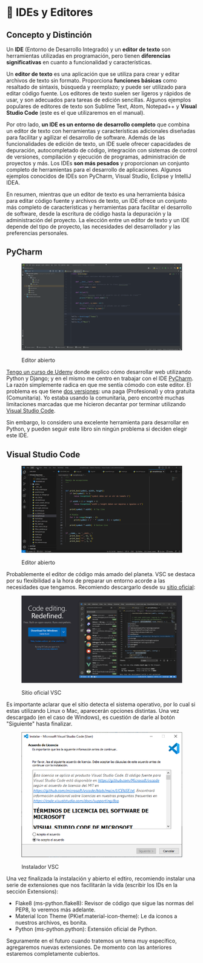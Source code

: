 # 🐝 IDEs y Editores

## Concepto y Distinción

Un **IDE** (Entorno de Desarrollo Integrado) y un **editor de texto** son herramientas utilizadas en programación, pero tienen **diferencias significativas** en cuanto a funcionalidad y características.

Un **editor de texto** es una aplicación que se utiliza para crear y editar archivos de texto sin formato. Proporciona **funciones básicas** como resaltado de sintaxis, búsqueda y reemplazo; y puede ser utilizado para editar código fuente. Los editores de texto suelen ser ligeros y rápidos de usar, y son adecuados para tareas de edición sencillas. Algunos ejemplos populares de editores de texto son Sublime Text, Atom, Notepad++ y **Visual Studio Code** (este es el que utilizaremos en el manual).

Por otro lado, **un IDE es un entorno de desarrollo completo** que combina un editor de texto con herramientas y características adicionales diseñadas para facilitar y agilizar el desarrollo de software. Además de las funcionalidades de edición de texto, un IDE suele ofrecer capacidades de depuración, autocompletado de código, integración con sistemas de control de versiones, compilación y ejecución de programas, administración de proyectos y más. Los IDEs **son más pesados** y proporcionan un conjunto completo de herramientas para el desarrollo de aplicaciones. Algunos ejemplos conocidos de IDEs son PyCharm, Visual Studio, Eclipse y IntelliJ IDEA.

En resumen, mientras que un editor de texto es una herramienta básica para editar código fuente y archivos de texto, un IDE ofrece un conjunto más completo de características y herramientas para facilitar el desarrollo de software, desde la escritura de código hasta la depuración y la administración del proyecto. La elección entre un editor de texto y un IDE depende del tipo de proyecto, las necesidades del desarrollador y las preferencias personales.

## PyCharm

<figure><img src="../.gitbook/assets/image (7).png" alt=""><figcaption><p>Editor abierto</p></figcaption></figure>

[Tengo un curso de Udemy](https://www.udemy.com/course/desarrollo-de-sitios-web-con-python-3-con-django/?referralCode=A491B0944C634BFAA48C) donde explico cómo desarrollar web utilizando Python y Django; y en el mismo me centro en trabajar con el IDE [PyCharm](https://www.jetbrains.com/es-es/pycharm/). La razón simplemente radica en que me sentía cómodo con este editor. El problema es que tiene [dos versiones](https://www.jetbrains.com/products/compare/?product=pycharm\&product=pycharm-ce): una paga (Profesional) y otra gratuita (Comunitaria). Yo estaba usando la comunitaria, pero encontré muchas limitaciones marcadas que me hicieron decantar por terminar utilizando [Visual Studio Code](https://code.visualstudio.com/).

Sin embargo, lo considero una excelente herramienta para desarrollar en Python, y pueden seguir este libro sin ningún problema si deciden elegir este IDE.

## Visual Studio Code

<figure><img src="../.gitbook/assets/image (2).png" alt=""><figcaption><p>Editor abierto</p></figcaption></figure>

Probablemente el editor de código más amado del planeta. VSC se destaca por su flexibilidad a la hora de preparar un entorno acorde a las necesidades que tengamos. Recomiendo descargarlo desde su [sitio oficial](https://code.visualstudio.com/):

<figure><img src="../.gitbook/assets/image (6).png" alt=""><figcaption><p>Sitio oficial VSC</p></figcaption></figure>

Es importante aclarar que el sitio detecta el sistema operativo, por lo cual si estas utilizando Linux o Mac, aparecerán opciones distintas. Una vez descargado (en el caso de Windows), es cuestión de darle al botón "Siguiente" hasta finalizar.

<figure><img src="../.gitbook/assets/image (3).png" alt=""><figcaption><p>Instalador VSC</p></figcaption></figure>

Una vez finalizada la instalación y abierto el edtiro, recomiendo instalar una serie de extensiones que nos facilitarán la vida (escribir los IDs en la sección Extensions):

* Flake8 (ms-python.flake8): Revisor de código que sigue las normas del PEP8, lo veremos más adelante.
* Material Icon Theme (PKief.material-icon-theme): Le da iconos a nuestros archivos, es bonita.
* Python (ms-python.python): Extensión oficial de Python.

Seguramente en el futuro cuando tratemos un tema muy específico, agregaremos nuevas extensiones. De momento con las anteriores estaremos completamente cubiertos.
